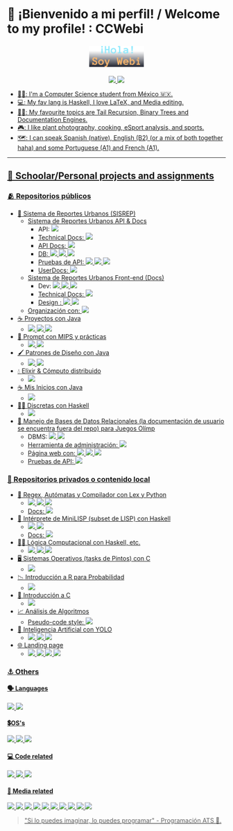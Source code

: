 <!-- Kudos 2 @anuraghazra, I used his README as reference :D. alexandresanlim & Ileriayo for the badges, and antonkomarev for the viewers badge C: -->
<!-- TODO: ADD REFERENCES :D -->
# 🦆 ¡Bienvenido a mi perfil! / Welcome to my profile! : CCWebi

<h3 align="center">
    <p align="center"><img width="25%" alt="Hola, soy Isaac" src="./images/HSI.png"/></p>
</h3>

<p align="center">
    <a href="https://github.com/CCWebi"><img src="https://img.shields.io/github/followers/CCWebi?label=Sigueme&style=flat">
    <img src="https://komarev.com/ghpvc/?username=CCWebi&label=Vistas+al+perfil&abbreviated=true&color=5D4F85&style=social"/>
</p>

- 👨‍💻: I'm a Computer Science student from México :mexico:.
- 💻: My fav lang is Haskell, I love LaTeX, and Media editing.
- 🧑‍🎓: My favourite topics are Tail Recursion, Binary Trees and Documentation Engines.
- 🎮: I like plant photography, cooking, eSport analysis, and sports.
- 🗺️: I can speak Spanish (native), English (B2) (or a mix of both together haha) and some Portuguese (A1) and French (A1).

<!--
## My GitHub Stats

> [!NOTE]
> Most of the repos I've worked in are **not mine** or are **under "organizations"** or are in local (Haskell, SQL, API's, C).

[![Top Langs](https://github-readme-stats-opal-rho.vercel.app/api/top-langs/?username=CCWebi&layout=compact&theme=onedark&count-private=true)](https://github.com/CCWebi/github-readme-stats)
![GitHub stats](https://github-readme-stats-opal-rho.vercel.app/api?username=CCWebi&show_icons=true&theme=onedark&hide=stars,issues)
-->
---

## 🌱 Schoolar/Personal projects and assignments

### 🫂 Repositorios públicos

- 📍 Sistema de Reportes Urbanos (SISREP)
  - [Sistema de Reportes Urbanos API & Docs](https://github.com/ingenieria-software-7009-2025-2/backendcouncil-api/tree/docs/last)
    - API: <a href="https://kotlinlang.org"><img src="https://img.shields.io/badge/Kotlin-B125EA?style=flat&logo=kotlin&logoColor=white"/>
    - Technical Docs: <a href="https://kotlinlang.org/docs/kotlin-doc.html"><img src="https://img.shields.io/badge/KDoc-FFFFFF?style=flat&logo=kotlin&logoColor=purple"/>
    - API Docs: <a href="https://www.openapis.org"><img src="https://img.shields.io/badge/OpenAPI-9acd32?style=flat&logo=openapiinitiative&logoColor=white"/>
    - DB: <a href="https://www.postgresql.org"><img src="https://img.shields.io/badge/PostgreSQL-316192?style=flat&logo=postgresql&logoColor=white"/>
          <a href="https://dbeaver.io"><img src="https://img.shields.io/badge/DBeaver-382923?style=flat&logo=dbeaver&logoColor=white"/>
          <a href="https://www.docker.com"><img src="https://img.shields.io/badge/Docker-2CA5E0?style=flat&logo=docker&logoColor=white"/>
    - Pruebas de API: <a href="https://www.postman.com"><img src="https://img.shields.io/badge/Postman-FF6C37?style=flat&logo=Postman&logoColor=white"/>
                      <a href="https://developer.mozilla.org/es/docs/Web/JavaScript"><img src="https://img.shields.io/badge/JavaScript-323330?style=flat&logo=javascript&logoColor=F7DF1E"/>
                      <a href="https://www.json.org/json-en.html"><img src="https://img.shields.io/badge/JSON-5E5C5C?style=flat&logo=json&logoColor=white"/>
    - UserDocs: <a href="https://www.latex-project.org"><img src="https://img.shields.io/badge/LaTeX-47A141?style=flat&logo=LaTeX&logoColor=white"/>
  - [Sistema de Reportes Urbanos Front-end (Docs)](https://github.com/ingenieria-software-7009-2025-2/frontendcouncil-frontend/tree/docs/last)
    - Dev: <a href="https://es.react.dev"><img src="https://img.shields.io/badge/React-20232A?style=flat&logo=react&logoColor=61DAFB"/>
           <a href="https://www.typescriptlang.org"><img src="https://img.shields.io/badge/TypeScript-007ACC?style=flat&logo=typescript&logoColor=white"/>
           <a href="https://developer.mozilla.org/es/docs/Web/CSS"><img src="https://img.shields.io/badge/CSS 3-1572B6?style=flat&logo=css&logoColor=white"/>
    - Technical Docs: <a href="https://tsdoc.org"><img src="https://img.shields.io/badge/TSDoc-3c8245?style=flat&logo=typescript&logoColor=white"/>
    - Design : <a href="https://figma.com"><img src="https://img.shields.io/badge/Figma-F24E1E?style=flat&logo=figma&logoColor=white"/>
               <a href="https://inkscape.org"><img src="https://img.shields.io/badge/Inkscape-000000?style=flat&logo=Inkscape&logoColor=white"/>
  - Organización con: <a href="https://www.notion.com"><img src="https://img.shields.io/badge/Notion-000000?style=flat&logo=notion&logoColor=white"/> 
- ☕ [Proyectos con Java](https://github.com/CCWebi/Proyectos-EstructurasDeDatos) 
  - <a href="https://www.java.com"><img src="https://img.shields.io/badge/Java-%23ED8B00.svg?style=flat&logo=openjdk&logoColor=white"/>
    <a href="https://maven.apache.org"><img src="https://img.shields.io/badge/Apache%20Maven-C71A36?style=flat&logo=apachemaven&logoColor=white"/>
    <a href="https://docs.oracle.com/javase/7/docs/technotes/tools/windows/javadoc.html"><img src="https://img.shields.io/badge/Javadoc-%23ED8B00.svg?style=flat&logo=openjdk&logoColor=white"/>
- 🤖 [Prompt con MIPS y prácticas](https://github.com/CCWebi/Proyectos-EstructurasDeDatos) 
  - <a href="https://computerscience.missouristate.edu/mars-mips-simulator.htm"><img src="https://img.shields.io/badge/Assembly-%23000000.svg?style=flat&logo=assemblyscript&logoColor=white">
    <a href="https://www.python.org"><img src="https://img.shields.io/badge/Python-FFD43B?style=flat&logo=python&logoColor=306998"/>
- 🖌️ [Patrones de Diseño con Java](https://github.com/CCWebi/DesignPatterns)
  - <a href="https://www.java.com"><img src="https://img.shields.io/badge/Java-%23ED8B00.svg?style=flat&logo=openjdk&logoColor=white"/>
    <a href="https://docs.oracle.com/javase/7/docs/technotes/tools/windows/javadoc.html"><img src="https://img.shields.io/badge/Javadoc-%23ED8B00.svg?style=flat&logo=openjdk&logoColor=white"/>
- 💧 [Elixir & Cómputo distribuido](https://github.com/CCWebi/Basic-Elixir)
  - <a href="https://elixir-lang.org"><img src="https://img.shields.io/badge/Elixir-4B275F?style=flat&logo=elixir&logoColor=white"/>
- ☕ [Mis Inicios con Java](https://github.com/CCWebi/Java-Inicios)
  - <a href="https://www.java.com"><img src="https://img.shields.io/badge/Java-%23ED8B00.svg?style=flat&logo=openjdk&logoColor=white"/>
- 👨‍💻 [Discretas con Haskell](https://github.com/wallsified/Discretas-Lab)
  - <a href="https://www.haskell.org"><img src="https://img.shields.io/badge/Haskell-5D4F85?style=flat&logo=haskell&logoColor=white"/>
- 🏅 [Manejo de Bases de Datos Relacionales (la documentación de usuario se encuentra fuera del repo) para Juegos Olímp](https://github.com/kyogre235/BDD-repo/tree/ale-proyecto-queries)
  - DBMS: <a href="https://www.postgresql.org"><img src="https://img.shields.io/badge/PostgreSQL-316192?style=flat&logo=postgresql&logoColor=white"/>
          <a href="https://www.docker.com"><img src="https://img.shields.io/badge/Docker-2CA5E0?style=flat&logo=docker&logoColor=white"/>
  - Herramienta de administración: <a href="https://dbeaver.io"><img src="https://img.shields.io/badge/DBeaver-382923?style=flat&logo=dbeaver&logoColor=white"/>
  - Página web con: <a href="https://www.python.org"><img src="https://img.shields.io/badge/Python-FFD43B?style=flat&logo=python&logoColor=306998"/>
                    <a href="https://www.djangoproject.com"><img src="https://img.shields.io/badge/Django-092E20?style=flat&logo=django&logoColor=green">
                    <a href="https://www.django-rest-framework.org"><img src="https://img.shields.io/badge/Django%20REST-ff1709?style=flat&logo=django&logoColor=white">
  - Pruebas de API: <a href="https://www.postman.com"><img src="https://img.shields.io/badge/Postman-FF6C37?style=flat&logo=Postman&logoColor=white"/>

### 📵 Repositorios privados o contenido local

- 📖 Regex, Autómatas y Compilador con Lex y Python
  - <a href="https://www.python.org"><img src="https://img.shields.io/badge/Python-FFD43B?style=flat&logo=python&logoColor=306998"/>
    <a href="https://www.ibm.com/docs/fi/aix/7.2.0?topic=information-generating-lexical-analyzer-lex-command"><img src="https://img.shields.io/badge/Lex-444444?style=flat"/>
    <a href="https://gcc.gnu.org"><img src="https://img.shields.io/badge/C-00599C?style=flat&logo=c&logoColor=white"/>
  - Docs: <a href="https://numpydoc.readthedocs.io/en/latest/format.html"><img src="https://img.shields.io/badge/Docstring Numpy Style-306998?style=flat&logo=python&logoColor=FFD43B"/>
- 🔖 Intérprete de MiniLISP (subset de LISP) con Haskell
  - <a href="https://www.haskell.org"><img src="https://img.shields.io/badge/Haskell-5D4F85?style=flat&logo=haskell&logoColor=white"/>
    <a href="https://haskell-happy.readthedocs.io/en/latest/introduction.html"><img src="https://img.shields.io/badge/Happy-FFFF51?style=flat"/>
  - Docs: <a href="https://haskell-haddock.readthedocs.io/latest/"><img src="https://img.shields.io/badge/Haddock-FFFFFF?style=flat&logo=haskell&logoColor=5D4F85"/>
- 👨‍🏫 Lógica Computacional con Haskell, etc.
  - <a href="https://www.haskell.org"><img src="https://img.shields.io/badge/Haskell-5D4F85?style=flat&logo=haskell&logoColor=white"/>
    <a href="https://www.swi-prolog.org"><img src="https://img.shields.io/badge/SWI Prolog-b53418?style=flat"/>
    <a href="https://www.di.ens.fr/~rival/semverif-2018/sem-04-coq.pdf"><img src="https://img.shields.io/badge/Coq-ab8b50?style=flat"/>
- 🖥️ Sistemas Operativos (tasks de Pintos) con C
  - <a href="https://gcc.gnu.org"><img src="https://img.shields.io/badge/C-00599C?style=flat&logo=c&logoColor=white"/>
- 📉 Introducción a R para Probabilidad
  - <a href="https://www.r-project.org"><img src="https://img.shields.io/badge/R-276DC3?style=flat&logo=r&logoColor=white">
- 🤖 Introducción a C
  - <a href="https://gcc.gnu.org"><img src="https://img.shields.io/badge/C-00599C?style=flat&logo=c&logoColor=white"/>
- 📈 Análisis de Algoritmos
  - Pseudo-code style: <a href="https://www.java.com"><img src="https://img.shields.io/badge/Java-%23ED8B00.svg?style=flat&logo=openjdk&logoColor=white"/>
- 🧠 Inteligencia Artificial con YOLO
  - <a href="https://docs.ultralytics.com"><img src="https://img.shields.io/badge/YOLO-FFFFFF?style=flat&logo=YOLO&logoColor=306998"/>
    <a href="https://yaml.org"><img src="https://img.shields.io/badge/yaml-%23ffffff.svg?style=flat&logo=yaml&logoColor=151515">
    <a href="https://www.python.org"><img src="https://img.shields.io/badge/Python-FFD43B?style=flat&logo=python&logoColor=306998"/>
- 🌐 Landing page
  - <a href="https://es.react.dev"><img src="https://img.shields.io/badge/React-20232A?style=flat&logo=react&logoColor=61DAFB"/>
    <a href="https://www.typescriptlang.org"><img src="https://img.shields.io/badge/TypeScript-007ACC?style=flat&logo=typescript&logoColor=white"/>
    <a href="https://developer.mozilla.org/es/docs/Web/CSS"><img src="https://img.shields.io/badge/CSS 3-1572B6?style=flat&logo=css&logoColor=white"/>
    <a href="https://tailwindcss.com"><img src="https://img.shields.io/badge/Tailwind CSS-%2338B2AC.svg?style=flat&logo=tailwind-css&logoColor=white"/>
  
<!--  - <a href=""><img src="">
-->


### ⚓ Others

#### 🗣️ Languages

<a href="https://www.latex-project.org"><img src="https://img.shields.io/badge/LaTeX-47A141?style=flat&logo=LaTeX&logoColor=white"/>
<a href="https://docs.github.com/en/get-started/writing-on-github/getting-started-with-writing-and-formatting-on-github/basic-writing-and-formatting-syntax"><img src="https://img.shields.io/badge/Markdown-000000?style=flat&logo=markdown&logoColor=white"/>

#### 💲OS's

<a href="https://lubuntu.me"><img src="https://img.shields.io/badge/Lubuntu-0068C8?style=flat&logo=lubuntu&logoColor=white"/>
<a href="https://www.microsoft.com/en-us/windows/windows-11"><img src="https://img.shields.io/badge/Windows_11-0078d4?style=flat&logo=windows-11&logoColor=white"/>
<a href="https://www.virtualbox.org"><img src="https://img.shields.io/badge/VirtualBox-21416b?style=flat&logo=VirtualBox&logoColor=white"/>

#### 💻 Code related

<a href="https://code.visualstudio.com"><img src="https://img.shields.io/badge/VSCode-0078D4?style=flat&logo=visual%20studio%20code&logoColor=white"/>
<a href="https://www.jetbrains.com/idea/"><img src="https://img.shields.io/badge/IntelliJ_IDEA-000000.svg?style=flat&logo=intellij-idea&logoColor=white"/>
<a href="https://github.com"><img src="https://img.shields.io/badge/GitHub-100000?style=flat&logo=github&logoColor=white"/>

#### 📸 Media related

<a href="https://www.figma.com"><img src="https://img.shields.io/badge/Figma-F24E1E?style=flat&logo=figma&logoColor=white"/>
<a href="https://www.overleaf.com"><img src="https://img.shields.io/badge/Overleaf-47A141?style=flat&logo=Overleaf&logoColor=white"/>
<a href="https://www.notion.com"><img src="https://img.shields.io/badge/Notion-000000?style=flat&logo=notion&logoColor=white"/>
<a href="https://www.blackmagicdesign.com/products/davinciresolve"><img src="https://img.shields.io/badge/DAVINCI RESOLVE-555555?style=flat"/>
<a href="https://www.gimp.org"><img src="https://img.shields.io/badge/gimp-5C5543?style=flat&logo=gimp&logoColor=white"/>
<a href="https://inkscape.org"><img src="https://img.shields.io/badge/Inkscape-000000?style=flat&logo=Inkscape&logoColor=white"/>
<a href="https://www.blender.org"><img src="https://img.shields.io/badge/Blender-%23F5792A.svg?style=flat&logo=blender&logoColor=white"/>
<a href="https://www.adobe.com/products/photoshop-lightroom.html"><img src="https://img.shields.io/badge/Adobe%20Lightroom-31A8FF?style=flat&logo=Adobe%20Lightroom&logoColor=white"/>
<a href="https://www.adobe.com/products/photoshop.html"><img src="https://img.shields.io/badge/Adobe%20Photoshop-31A8FF?style=flat&logo=Adobe%20Photoshop&logoColor=black"/>
<a href="https://affinity.serif.com/es/photo/"><img src="https://img.shields.io/badge/Affinity%20photo-%237E4DD2.svg?style=flat&logo=affinity-photo&logoColor=white"/>
</br>

> "Si lo puedes imaginar, lo puedes programar" - Programación ATS :fallen_leaf:.
